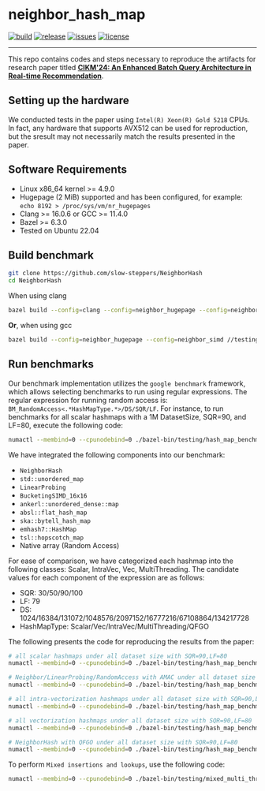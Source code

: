 # neighbor\_hash\_map

[![build](https://github.com/slow-steppers/NeighborHash/actions/workflows/c-cpp.yml/badge.svg)](https://github.com/slow-steppers/NeighborHash/actions?query=workflow%3Abuild)
[![release](https://img.shields.io/github/v/release/slow-steppers/NeighborHash)](https://github.com/slow-steppers/NeighborHash/releases/latest)
[![issues](https://img.shields.io/github/issues/slow-steppers/NeighborHash?color=yellow)](https://github.com/slow-steppers/NeighborHash/issues?q=is%3Aopen+is%3Aissue)
[![license](https://img.shields.io/github/license/slow-steppers/NeighborHash)](https://github.com/slow-steppers/NeighborHash/blob/master/LICENSE)

----

This repo contains codes and steps necessary to reproduce the artifacts for research paper titled [**CIKM'24: An Enhanced Batch Query Architecture in Real-time Recommendation**](https://dl.acm.org/doi/10.1145/3627673.3680034).

## Setting up the hardware

We conducted tests in the paper using `Intel(R) Xeon(R) Gold 5218` CPUs. In fact, any hardware that supports AVX512 can be used for reproduction, but the sresult may not necessarily match the results presented in the paper.

## Software Requirements

* Linux x86\_64 kernel >= 4.9.0
* Hugepage (2 MiB) supported and has been configured, for example: `echo 8192 > /proc/sys/vm/nr_hugepages`
* Clang >= 16.0.6 or GCC >= 11.4.0
* Bazel >= 6.3.0
* Tested on Ubuntu 22.04

## Build benchmark

```bash
git clone https://github.com/slow-steppers/NeighborHash
cd NeighborHash
```

When using clang
```bash
bazel build --config=clang --config=neighbor_hugepage --config=neighbor_simd //testing:all
```

**Or**, when using gcc
```bash
bazel build --config=neighbor_hugepage --config=neighbor_simd //testing:all
```

## Run benchmarks

Our benchmark implementation utilizes the `google benchmark` framework, which allows selecting benchmarks to run using regular expressions.
The regular expression for running random access is: `BM_RandomAccess<.*HashMapType.*>/DS/SQR/LF`.
For instance, to run benchmarks for all scalar hashmaps with a 1M DatasetSize, SQR=90, and LF=80, execute the following code:

```bash
numactl --membind=0 --cpunodebind=0 ./bazel-bin/testing/hash_map_benchmark --benchmark_filter="BM_RandomAccess<.*Scalar.*uniform>/1048576/90/79"
```


We have integrated the following components into our benchmark:
- `NeighborHash`
- `std::unordered_map`
- `LinearProbing`
- `BucketingSIMD_16x16`
- `ankerl::unordered_dense::map`
- `absl::flat_hash_map`
- `ska::bytell_hash_map`
- `emhash7::HashMap`
- `tsl::hopscotch_map`
- Native array (Random Access)


For ease of comparison, we have categorized each hashmap into the following classes: Scalar, IntraVec, Vec, MultiThreading.
The candidate values for each component of the expression are as follows:
- SQR: 30/50/90/100
- LF: 79
- DS: 1024/16384/131072/1048576/2097152/16777216/67108864/134217728
- HashMapType: Scalar/Vec/IntraVec/MultiThreading/QFGO


The following presents the code for reproducing the results from the paper:

```bash
# all scalar hashmaps under all dataset size with SQR=90,LF=80
numactl --membind=0 --cpunodebind=0 ./bazel-bin/testing/hash_map_benchmark --benchmark_filter="BM_RandomAccess<.*Scalar.*>/.*/90/79"

# Neighbor/LinearProbing/RandomAccess with AMAC under all dataset size with SQR=90,LF=80
numactl --membind=0 --cpunodebind=0 ./bazel-bin/testing/hash_map_benchmark --benchmark_filter="BM_RandomAccess<(Neighbor|LinearProbing|Array).*uniform.*AMAC.*>/.*/90/79$"

# all intra-vectorization hashmaps under all dataset size with SQR=90,LF=80
numactl --membind=0 --cpunodebind=0 ./bazel-bin/testing/hash_map_benchmark --benchmark_filter="BM_RandomAccess<.*IntraVec.*>/.*/90/79"

# all vectorization hashmaps under all dataset size with SQR=90,LF=80
numactl --membind=0 --cpunodebind=0 ./bazel-bin/testing/hash_map_benchmark --benchmark_filter="BM_RandomAccess<.*Vec.*>/.*/90/79"

# NeighborHash with QFGO under all dataset size with SQR=90,LF=80
numactl --membind=0 --cpunodebind=0 ./bazel-bin/testing/hash_map_benchmark --benchmark_filter="BM_RandomAccess<.*QFGO.*>/.*/90/79"
```

To perform `Mixed insertions and lookups`, use the following code:
```bash
numactl --membind=0 --cpunodebind=0 ./bazel-bin/testing/mixed_multi_threading
```
